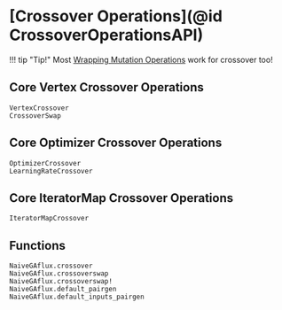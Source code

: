 # [Crossover Operations](@id CrossoverOperationsAPI)

!!! tip "Tip!"
    Most [Wrapping Mutation Operations](@ref) work for crossover too!

## Core Vertex Crossover Operations
```@docs
VertexCrossover
CrossoverSwap
```

## Core Optimizer Crossover Operations
```@docs
OptimizerCrossover
LearningRateCrossover
```

## Core IteratorMap Crossover Operations
```@docs
IteratorMapCrossover
```

## Functions
```@docs
NaiveGAflux.crossover
NaiveGAflux.crossoverswap
NaiveGAflux.crossoverswap!
NaiveGAflux.default_pairgen
NaiveGAflux.default_inputs_pairgen
```


